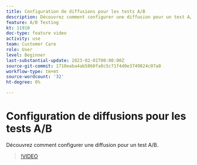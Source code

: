 ```yaml
---
title: Configuration de diffusions pour les tests A/B
description: Découvrez comment configurer une diffusion pour un test A/B.
feature: A/B Testing
kt: 11910
doc-type: feature video
activity: use
team: Customer Care
role: User
level: Beginner
last-substantial-update: 2023-02-01T00:00:00Z
source-git-commit: 1710eaba4ab5860fa8c5c71f4d0e3749824c07a0
workflow-type: tm+mt
source-wordcount: '32'
ht-degree: 0%

---
```



# Configuration de diffusions pour les tests A/B

Découvrez comment configurer une diffusion pour un test A/B.

>[!VIDEO](https://video.tv.adobe.com/v/3415929?quality=12)
